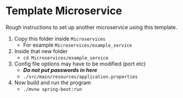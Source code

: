 # Template Microservice
Rough instructions to set up another microservice using this template.

1. Copy this folder inside  ``Microservices``
   * For example ``Microservices/example_service``
2. Inside that new folder
   * ``cd Microservices/example_service``
3. Config file options may have to be modified (port etc)
   * ***Do not put passwords in here***
   * ``./src/main/resources/application.properties``
4. Now build and run the program
   *  ``./mvnw spring-boot:run``